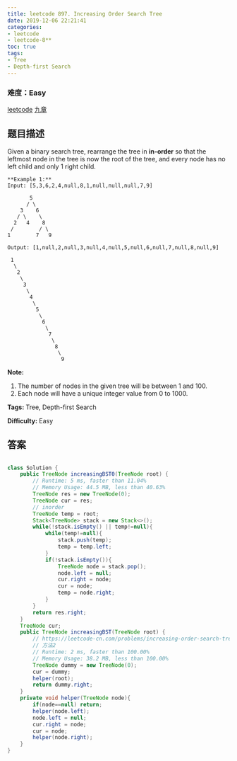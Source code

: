 ```yaml
---
title: leetcode 897. Increasing Order Search Tree
date: 2019-12-06 22:21:41
categories:
- leetcode
- leetcode-8**
toc: true
tags:
- Tree
- Depth-first Search
---
```

### 难度：Easy

<a href="https://leetcode.com/problems/increasing-order-search-tree/">leetcode</a>
<a href="https://www.jiuzhang.com/solution/increasing-order-search-tree/">九章</a>
## 题目描述
Given a binary search tree, rearrange the tree in **in-order** so that the
leftmost node in the tree is now the root of the tree, and every node has no
left child and only 1 right child.
        
    **Example 1:**
    Input: [5,3,6,2,4,null,8,1,null,null,null,7,9]
    
           5
          / \
        3    6
       / \    \
      2   4    8
     /        / \ 
    1        7   9
    
    Output: [1,null,2,null,3,null,4,null,5,null,6,null,7,null,8,null,9]
    
     1
      \
       2
        \
         3
          \
           4
            \
             5
              \
               6
                \
                 7
                  \
                   8
                    \
                     9  

**Note:**

  1. The number of nodes in the given tree will be between 1 and 100.
  2. Each node will have a unique integer value from 0 to 1000.


**Tags:** Tree, Depth-first Search

**Difficulty:** Easy
## 答案
<!--more-->
```java

class Solution {
    public TreeNode increasingBST0(TreeNode root) {
        // Runtime: 5 ms, faster than 11.04%
        // Memory Usage: 44.5 MB, less than 40.63% 
        TreeNode res = new TreeNode(0);
        TreeNode cur = res;
        // inorder
        TreeNode temp = root;
        Stack<TreeNode> stack = new Stack<>();
        while(!stack.isEmpty() || temp!=null){
            while(temp!=null){
                stack.push(temp);
                temp = temp.left;
            }
            if(!stack.isEmpty()){
                TreeNode node = stack.pop();
                node.left = null;
                cur.right = node;
                cur = node;
                temp = node.right;
            }
        }
        return res.right;
    }
    TreeNode cur;
    public TreeNode increasingBST(TreeNode root) {
        // https://leetcode-cn.com/problems/increasing-order-search-tree/solution/di-zeng-shun-xu-cha-zhao-shu-by-leetcode/
        // 方法2
        // Runtime: 2 ms, faster than 100.00% 
        // Memory Usage: 38.2 MB, less than 100.00% 
        TreeNode dummy = new TreeNode(0);
        cur = dummy;
        helper(root);
        return dummy.right;
    }
    private void helper(TreeNode node){
        if(node==null) return;
        helper(node.left);
        node.left = null;
        cur.right = node;
        cur = node;
        helper(node.right);
    }
}
```
